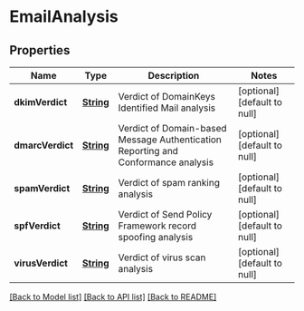 # EmailAnalysis
## Properties

Name | Type | Description | Notes
------------ | ------------- | ------------- | -------------
**dkimVerdict** | [**String**](string) | Verdict of DomainKeys Identified Mail analysis | [optional] [default to null]
**dmarcVerdict** | [**String**](string) | Verdict of Domain-based Message Authentication Reporting and Conformance analysis | [optional] [default to null]
**spamVerdict** | [**String**](string) | Verdict of spam ranking analysis | [optional] [default to null]
**spfVerdict** | [**String**](string) | Verdict of Send Policy Framework record spoofing analysis | [optional] [default to null]
**virusVerdict** | [**String**](string) | Verdict of virus scan analysis | [optional] [default to null]

[[Back to Model list]](../README#documentation-for-models) [[Back to API list]](../README#documentation-for-api-endpoints) [[Back to README]](../README)

